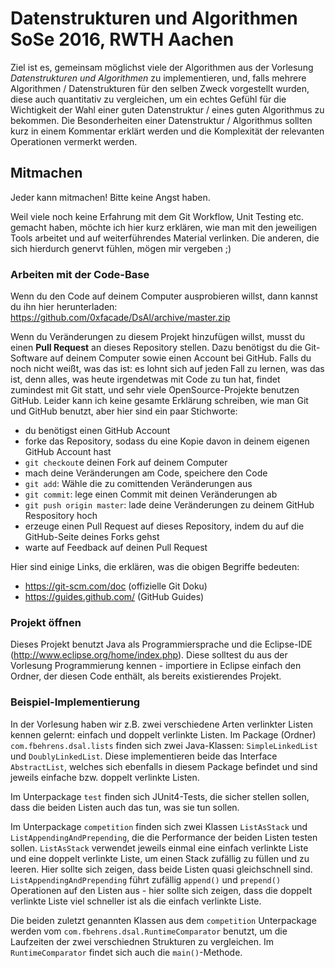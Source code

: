 # Datenstrukturen und Algorithmen SoSe 2016, RWTH Aachen
Ziel ist es, gemeinsam möglichst viele der Algorithmen aus der Vorlesung *Datenstrukturen und Algorithmen* zu implementieren, und,
falls mehrere Algorithmen / Datenstrukturen für den selben Zweck vorgestellt wurden, diese auch quantitativ zu vergleichen, um
ein echtes Gefühl für die Wichtigkeit der Wahl einer guten Datenstruktur / eines guten Algorithmus zu bekommen.
Die Besonderheiten einer Datenstruktur / Algorithmus sollten kurz in einem Kommentar erklärt werden und die Komplexität
der relevanten Operationen vermerkt werden.

## Mitmachen
Jeder kann mitmachen! Bitte keine Angst haben.

Weil viele noch keine Erfahrung mit dem Git Workflow, Unit Testing etc. gemacht haben, möchte ich hier
kurz erklären, wie man mit den jeweiligen Tools arbeitet und auf weiterführendes Material verlinken. Die anderen,
die sich hierdurch genervt fühlen, mögen mir vergeben ;)

### Arbeiten mit der Code-Base
Wenn du den Code auf deinem Computer ausprobieren willst, dann kannst du ihn hier herunterladen: 
https://github.com/0xfacade/DsAl/archive/master.zip

Wenn du Veränderungen zu diesem Projekt hinzufügen willst, musst du einen **Pull Request** an dieses Repository stellen.
Dazu benötigst du die Git-Software auf deinem Computer sowie einen Account bei GitHub. Falls du noch nicht weißt, was das ist:
es lohnt sich auf jeden Fall zu lernen, was das ist, denn alles, was heute irgendetwas mit Code zu tun hat, findet
zumindest mit Git statt, und sehr viele OpenSource-Projekte benutzen GitHub. Leider kann ich keine gesamte Erklärung schreiben,
wie man Git und GitHub benutzt, aber hier sind ein paar Stichworte:
- du benötigst einen GitHub Account
- forke das Repository, sodass du eine Kopie davon in deinem eigenen GitHub Account hast
- `git checkout`e deinen Fork auf deinem Computer
- mach deine Veränderungen am Code, speichere den Code
- `git add`: Wähle die zu comittenden Veränderungen aus
- `git commit`: lege einen Commit mit deinen Veränderungen ab
- `git push origin master`: lade deine Veränderungen zu deinem GitHub Respository hoch
- erzeuge einen Pull Request auf dieses Repository, indem du auf die GitHub-Seite deines Forks gehst
- warte auf Feedback auf deinen Pull Request

Hier sind einige Links, die erklären, was die obigen Begriffe bedeuten:
- https://git-scm.com/doc (offizielle Git Doku)
- https://guides.github.com/ (GitHub Guides)

### Projekt öffnen
Dieses Projekt benutzt Java als Programmiersprache und die Eclipse-IDE (http://www.eclipse.org/home/index.php).
Diese solltest du aus der Vorlesung Programmierung kennen - importiere in Eclipse einfach den Ordner, der diesen Code enthält,
als bereits existierendes Projekt.

### Beispiel-Implementierung
In der Vorlesung haben wir z.B. zwei verschiedene Arten verlinkter Listen kennen gelernt: einfach und doppelt verlinkte Listen.
Im Package (Ordner) `com.fbehrens.dsal.lists` finden sich zwei Java-Klassen: `SimpleLinkedList` und `DoublyLinkedList`.
Diese implementieren beide das Interface `AbstractList`, welches sich ebenfalls in diesem Package befindet und sind
jeweils einfache bzw. doppelt verlinkte Listen.

Im Unterpackage `test` finden sich JUnit4-Tests, die sicher stellen sollen, dass die beiden Listen auch das tun, was sie tun
sollen.

Im Unterpackage `competition` finden sich zwei Klassen `ListAsStack` und `ListAppendingAndPrepending`, die
die Performance der beiden Listen testen sollen. `ListAsStack` verwendet jeweils einmal eine einfach verlinkte
Liste und eine doppelt verlinkte Liste, um einen Stack zufällig zu füllen und zu leeren. Hier sollte sich zeigen,
dass beide Listen quasi gleichschnell sind.
`ListAppendingAndPrepending` führt zufällig `append()` und `prepend()` Operationen auf den Listen aus - hier sollte
sich zeigen, dass die doppelt verlinkte Liste viel schneller ist als die einfach verlinkte Liste.

Die beiden zuletzt genannten Klassen aus dem `competition` Unterpackage werden vom `com.fbehrens.dsal.RuntimeComparator` benutzt,
um die Laufzeiten der zwei verschiednen Strukturen zu vergleichen. Im `RuntimeComparator` findet sich auch die `main()`-Methode.
